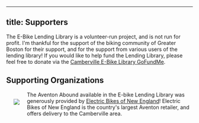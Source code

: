 ------
title: Supporters
------

The E-Bike Lending Library is a volunteer-run project, and is not run for
profit. I'm thankful for the support of the biking community of Greater Boston
for their support, and for the support from various users of the lending 
library! If you would like to help fund the Lending Library, please feel
free to donate via the <a href="https://www.gofundme.com/f/improve-the-camberville-ebike-library">Camberville E-Bike Library GoFundMe</a>.

Supporting Organizations
------------------------

<div style="margin: 20px; float:left"><a href="https://www.ebikesofne.com/"><img src="https://www.ebikesofne.com/v/vspfiles/templates/269/images/template/header_bg.jpg" /></a></div>
The Aventon Abound available in the E-bike Lending Library was generously
provided by <a href="https://www.ebikesofne.com/">Electric Bikes of New England</a>! Electric Bikes of New England is the country's largest Aventon retailer, and offers delivery to the Camberville area.

